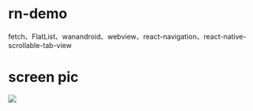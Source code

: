 # rn-demo
fetch、FlatList、wanandroid、webview、react-navigation、react-native-scrollable-tab-view

# screen pic

![]("screen/1.png")


